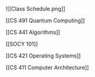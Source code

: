 ![[Class Schedule.png]]

[[CS 491 Quantum Computing]]

[[CS 441 Algorithms]]

[[SOCY 101]]

[[CS 421 Operating Systems]]

[[CS 411 Computer Architecture]]

